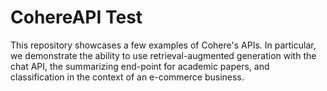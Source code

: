 # CohereAPI Test

This repository showcases a few examples of Cohere's APIs. In particular, we demonstrate the ability to use retrieval-augmented generation with the chat API, the summarizing end-point for academic papers, and classification in the context of an e-commerce business.
